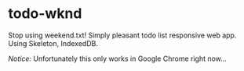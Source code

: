 todo-wknd
=========

Stop using weekend.txt! Simply pleasant todo list responsive web app. Using Skeleton, IndexedDB.

<i>Notice:</i> Unfortunately this only works in Google Chrome right now...
